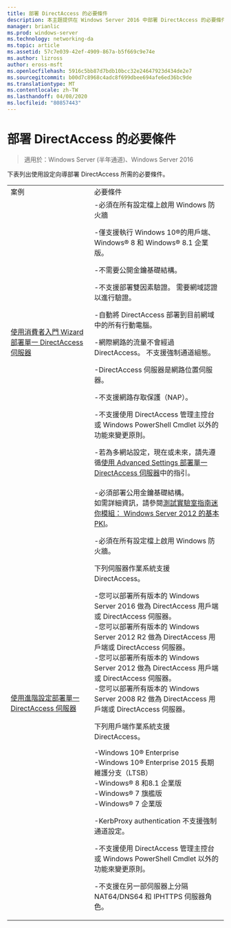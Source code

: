 ```yaml
---
title: 部署 DirectAccess 的必要條件
description: 本主題提供在 Windows Server 2016 中部署 DirectAccess 的必要條件。
manager: brianlic
ms.prod: windows-server
ms.technology: networking-da
ms.topic: article
ms.assetid: 57c7e039-42ef-4909-867a-b5f669c9e74e
ms.author: lizross
author: eross-msft
ms.openlocfilehash: 5916c5bb87d7bdb10bcc32e24647923d434de2e7
ms.sourcegitcommit: b00d7c8968c4adc8f699dbee694afe6ed36bc9de
ms.translationtype: MT
ms.contentlocale: zh-TW
ms.lasthandoff: 04/08/2020
ms.locfileid: "80857443"
---
```

# <a name="prerequisites-for-deploying-directaccess"></a>部署 DirectAccess 的必要條件

>適用於：Windows Server (半年通道)、Windows Server 2016

下表列出使用設定向導部署 DirectAccess 所需的必要條件。  
  
|||  
|-|-|  
|案例|必要條件|  
|[使用消費者入門 Wizard 部署單一 DirectAccess 伺服器](../../remote-access/directaccess/single-server-wizard/Deploy-a-Single-DirectAccess-Server-Using-the-Getting-Started-Wizard.md)|-必須在所有設定檔上啟用 Windows 防火牆<p>-僅支援執行 Windows 10&reg;的用戶端、 <br />              Windows&reg; 8 和 Windows&reg; 8.1 企業版。<p>-不需要公開金鑰基礎結構。<p>-不支援部署雙因素驗證。 需要網域認證以進行驗證。<p>-自動將 DirectAccess 部署到目前網域中的所有行動電腦。<p>-網際網路的流量不會經過 DirectAccess。 不支援強制通道組態。<p>-DirectAccess 伺服器是網路位置伺服器。<p>-不支援網路存取保護（NAP）。<p>-不支援使用 DirectAccess 管理主控台或 Windows PowerShell Cmdlet 以外的功能來變更原則。<p>-若為多網站設定，現在或未來，請先遵循[使用 Advanced Settings 部署單一 DirectAccess 伺服器](../../remote-access/directaccess/single-server-advanced/Deploy-a-Single-DirectAccess-Server-with-Advanced-Settings.md)中的指引。|  
|[使用進階設定部署單一 DirectAccess 伺服器](../../remote-access/directaccess/single-server-advanced/Deploy-a-Single-DirectAccess-Server-with-Advanced-Settings.md)|-必須部署公用金鑰基礎結構。<br />    如需詳細資訊，請參閱[測試實驗室指南迷你模組： Windows Server 2012 的基本 PKI](https://social.technet.microsoft.com/wiki/contents/articles/7862.test-lab-guide-mini-module-basic-pki-for-windows-server-2012.aspx)。<p>-必須在所有設定檔上啟用 Windows 防火牆。<p>下列伺服器作業系統支援 DirectAccess。<p>-您可以部署所有版本的 Windows Server 2016 做為 DirectAccess 用戶端或 DirectAccess 伺服器。<br />-您可以部署所有版本的 Windows Server 2012 R2 做為 DirectAccess 用戶端或 DirectAccess 伺服器。<br />-您可以部署所有版本的 Windows Server 2012 做為 DirectAccess 用戶端或 DirectAccess 伺服器。<br />-您可以部署所有版本的 Windows Server 2008 R2 做為 DirectAccess 用戶端或 DirectAccess 伺服器。<p>下列用戶端作業系統支援 DirectAccess。<p>-Windows 10&reg; Enterprise<br />-Windows 10&reg; Enterprise 2015 長期維護分支（LTSB）<br />-Windows&reg; 8 和8.1 企業版<br />-Windows&reg; 7 旗艦版<br />-Windows&reg; 7 企業版<p>-KerbProxy authentication 不支援強制通道設定。<p>-不支援使用 DirectAccess 管理主控台或 Windows PowerShell Cmdlet 以外的功能來變更原則。<p>-不支援在另一部伺服器上分隔 NAT64/DNS64 和 IPHTTPS 伺服器角色。|  
  


